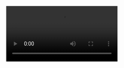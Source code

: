 <video controls autoplay src="https://user-images.githubusercontent.com/28539842/212809925-e75ecfab-51c6-4cfa-afa6-30e641197ffc.MP4" type="video/mp4">
</video>
